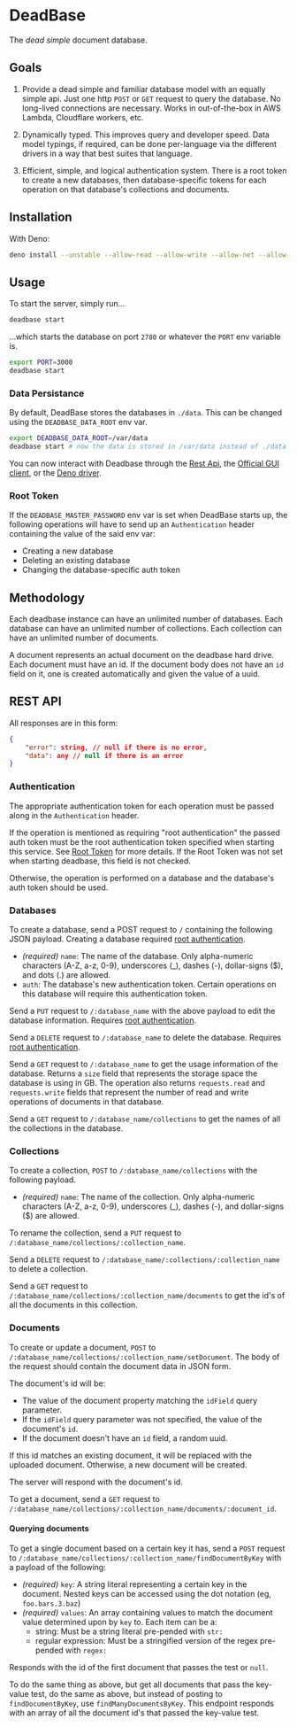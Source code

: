 # DeadBase

The _dead simple_ document database.

## Goals

1. Provide a dead simple and familiar database model with an equally simple api.  Just one http `POST` or `GET` request to query the database.  No long-lived connections are necessary.  Works in out-of-the-box in AWS Lambda, Cloudflare workers, etc.

2. Dynamically typed.  This improves query and developer speed.  Data model typings, if required, can be done per-language via the different drivers in a way that best suites that language.

3. Efficient, simple, and logical authentication system.  There is a root token to create a new databases, then database-specific tokens for each operation on that database's collections and documents.

## Installation

With Deno:

```sh
deno install --unstable --allow-read --allow-write --allow-net --allow-env --name deadbase -f https://denopkg.com/jikno/deadbase/main.ts
```

<!-- Otherwise, you can just [download your OS' supported binary](https://github.com/jikno/deadbase/releases/latest) and run it. -->

## Usage

To start the server, simply run...

```sh
deadbase start
```

...which starts the database on port `2780` or whatever the `PORT` env variable is.

```sh
export PORT=3000
deadbase start
```

### Data Persistance

By default, DeadBase stores the databases in `./data`.  This can be changed using the `DEADBASE_DATA_ROOT` env var.

```sh
export DEADBASE_DATA_ROOT=/var/data
deadbase start # now the data is stored in /var/data instead of ./data
```

You can now interact with Deadbase through the [Rest Api](#rest-api), the [Official GUI client](https://github.com/jikno/deadbase_gui), or the [Deno driver](https://github.com/jikno/deadbase-driver-deno).

### Root Token

If the `DEADBASE_MASTER_PASSWORD` env var is set when DeadBase starts up, the following operations will have to send up an `Authentication` header containing the value of the said env var:

- Creating a new database
- Deleting an existing database
- Changing the database-specific auth token

## Methodology

Each deadbase instance can have an unlimited number of databases.  Each database can have an unlimited number of collections.  Each collection can have an unlimited number of documents.

A document represents an actual document on the deadbase hard drive.  Each document must have an id.  If the document body does not have an `id` field on it, one is created automatically and given the value of a uuid.

## REST API

All responses are in this form:

```json
{
	"error": string, // null if there is no error,
	"data": any // null if there is an error
}
```

### Authentication

The appropriate authentication token for each operation must be passed along in the `Authentication` header.

If the operation is mentioned as requiring "root authentication" the passed auth token must be the root authentication token specified when starting this service.  See [Root Token](#root-token) for more details.  If the Root Token was not set when starting deadbase, this field is not checked.

Otherwise, the operation is performed on a database and the database's auth token should be used.

### Databases

To create a database, send a POST request to `/` containing the following JSON payload.  Creating a database required [root authentication](#authentication).

- _(required)_ `name`: The name of the database.  Only alpha-numeric characters (A-Z, a-z, 0-9), underscores (_), dashes (-), dollar-signs ($), and dots (.) are allowed.
- `auth`: The database's new authentication token.  Certain operations on this database will require this authentication token.

Send a `PUT` request to `/:database_name` with the above payload to edit the database information.  Requires [root authentication](#authentication).

Send a `DELETE` request to `/:database_name` to delete the database.  Requires [root authentication](#authentication).

Send a `GET` request to `/:database_name` to get the usage information of the database.  Returns a `size` field that represents the storage space the database is using in GB.  The operation also returns `requests.read` and `requests.write` fields that represent the number of read and write operations of documents in that database.

Send a `GET` request to `/:database_name/collections` to get the names of all the collections in the database.

### Collections

To create a collection, `POST` to `/:database_name/collections` with the following payload.

- _(required)_ `name`: The name of the collection.  Only alpha-numeric characters (A-Z, a-z, 0-9), underscores (_), dashes (-), and dollar-signs ($) are allowed.

To rename the collection, send a `PUT` request to `/:database_name/collections/:collection_name`.

Send a `DELETE` request to `/:database_name/:collections/:collection_name` to delete a collection.

Send a `GET` request to `/:database_name/collections/:collection_name/documents` to get the id's of all the documents in this collection.

### Documents

To create or update a document, `POST` to `/:database_name/collections/:collection_name/setDocument`.  The body of the request should contain the document data in JSON form.

The document's id will be:
- The value of the document property matching the `idField` query parameter.
- If the `idField` query parameter was not specified, the value of the document's `id`.
- If the document doesn't have an `id` field, a random uuid.

If this id matches an existing document, it will be replaced with the uploaded document.  Otherwise, a new document will be created.

The server will respond with the document's id.

To get a document, send a `GET` request to `/:database_name/collections/:collection_name/documents/:document_id`.

#### Querying documents

To get a single document based on a certain key it has, send a `POST` request to `/:database_name/collections/:collection_name/findDocumentByKey` with a payload of the following:
- _(required)_ `key`: A string literal representing a certain key in the document.  Nested keys can be accessed using the dot notation (eg, `foo.bars.3.baz`)
- _(required)_ `values`: An array containing values to match the document value determined upon by `key` to.  Each item can be a:
	- string:  Must be a string literal pre-pended with `str:`
	- regular expression: Must be a stringified version of the regex pre-pended with `regex:`

Responds with the id of the first document that passes the test or `null`.

To do the same thing as above, but get all documents that pass the key-value test, do the same as above, but instead of posting to `findDocumentByKey`, use `findManyDocumentsByKey`.  This endpoint responds with an array of all the document id's that passed the key-value test.
